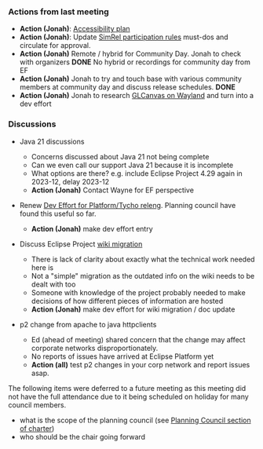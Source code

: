### Actions from last meeting

- **Action (Jonah)**: [Accessibility plan](2023-05-03.md#accessibility)
- **Action (Jonah)**: Update [SimRel participation rules](../SimRel/Simultaneous_Release_Requirements.md) must-dos and circulate for approval.
- **Action (Jonah)** Remote / hybrid for Community Day. Jonah to check with organizers **DONE** No hybrid or recordings for community day from EF
- **Action (Jonah)** Jonah to try and touch base with various community members at community day and discuss release schedules. **DONE**
- **Action (Jonah)** Jonah to research [GLCanvas on Wayland](https://github.com/eclipse-platform/eclipse.platform.swt/issues/806) and turn into a dev effort

### Discussions

- Java 21 discussions
  - Concerns discussed about Java 21 not being complete
  - Can we even call our support Java 21 because it is incomplete
  - What options are there? e.g. include Eclipse Project 4.29 again in 2023-12, delay 2023-12
  - **Action (Jonah)** Contact Wayne for EF perspective

- Renew [Dev Effort for Platform/Tycho releng](https://gitlab.eclipse.org/eclipse-wg/ide-wg/ide-wg-dev-funded-efforts/ide-wg-dev-funded-program-planning-council-top-issues/-/issues/14). Planning council have found this useful so far.
  - **Action (Jonah)** make dev effort entry

- Discuss Eclipse Project [wiki migration](https://github.com/eclipse-platform/eclipse.platform/issues/747)
  - There is lack of clarity about exactly what the technical work needed here is
  - Not a "simple" migration as the outdated info on the wiki needs to be dealt with too
  - Someone with knowledge of the project probably needed to make decisions of how different pieces of information are hosted
  - **Action (Jonah)** make dev effort for wiki migration / doc update

- p2 change from apache to java httpclients
  - Ed (ahead of meeting) shared concern that the change may affect corporate networks disproportionately.
  - No reports of issues have arrived at Eclipse Platform yet
  - **Action (all)** test p2 changes in your corp network and report issues asap.

The following items were deferred to a future meeting as this meeting did not have the full attendance due to it being scheduled on holiday for many council members.
  - what is the scope of the planning council (see [Planning Council section of charter](https://www.eclipse.org/org/workinggroups/eclipse-ide-charter.php))
  - who should be the chair going forward
